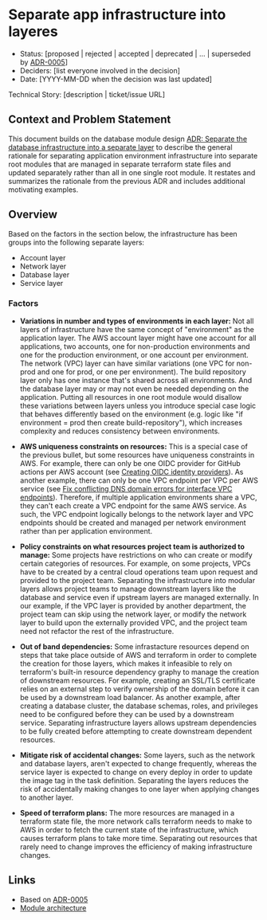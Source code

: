 # Separate app infrastructure into layeres

* Status: [proposed | rejected | accepted | deprecated | … | superseded by [ADR-0005](0005-example.md)] <!-- optional -->
* Deciders: [list everyone involved in the decision] <!-- optional -->
* Date: [YYYY-MM-DD when the decision was last updated] <!-- optional -->

Technical Story: [description | ticket/issue URL] <!-- optional -->

## Context and Problem Statement

This document builds on the database module design [ADR: Separate the database infrastructure into a separate layer](./0005-separate-database-infrastructure-into-separate-layer.md) to describe the general rationale for separating application environment infrastructure into separate root modules that are managed in separate terraform state files and updated separately rather than all in one single root module. It restates and summarizes the rationale from the previous ADR and includes additional motivating examples.

## Overview

Based on the factors in the section below, the infrastructure has been groups into the following separate layers:

* Account layer
* Network layer
* Database layer
* Service layer

### Factors

* **Variations in number and types of environments in each layer:** Not all layers of infrastructure have the same concept of "environment" as the application layer. The AWS account layer might have one account for all applications, two accounts, one for non-production environments and one for the production environment, or one account per environment. The network (VPC) layer can have similar variations (one VPC for non-prod and one for prod, or one per environment). The build repository layer only has one instance that's shared across all environments. And the database layer may or may not even be needed depending on the application. Putting all resources in one root module would disallow these variations between layers unless you introduce special case logic that behaves differently based on the environment (e.g. logic like "if environment = prod then create build-repository"), which increases complexity and reduces consistency between environments.

* **AWS uniqueness constraints on resources:** This is a special case of the previous bullet, but some resources have uniqueness constraints in AWS. For example, there can only be one OIDC provider for GitHub actions per AWS account (see [Creating OIDC identity providers](https://docs.aws.amazon.com/IAM/latest/UserGuide/id_roles_providers_create_oidc.html)). As another example, there can only be one VPC endpoint per VPC per AWS service (see [Fix conflicting DNS domain errors for interface VPC endpoints](https://repost.aws/knowledge-center/vpc-interface-endpoint-domain-conflict)). Therefore, if multiple application environments share a VPC, they can't each create a VPC endpoint for the same AWS service. As such, the VPC endpoint logically belongs to the network layer and VPC endpoints should be created and managed per network environment rather than per application environment.

* **Policy constraints on what resources project team is authorized to manage:** Some projects have restrictions on who can create or modify certain categories of resources. For example, on some projects, VPCs have to be created by a central cloud operations team upon request and provided to the project team. Separating the infrastructure into modular layers allows project teams to manage downstream layers like the database and service even if upstream layers are managed externally. In our example, if the VPC layer is provided by another department, the project team can skip using the network layer, or modify the network layer to build upon the externally provided VPC, and the project team need not refactor the rest of the infrastructure.

* **Out of band dependencies:** Some infrastacture resources depend on steps that take place outside of AWS and terraform in order to complete the creation for those layers, which makes it infeasible to rely on terraform's built-in resource dependency graphy to manage the creation of downstream resources. For example, creating an SSL/TLS certificate relies on an external step to verify ownership of the domain before it can be used by a downstream load balancer. As another example, after creating a database cluster, the database schemas, roles, and privileges need to be configured before they can be used by a downstream service. Separating infrastructure layers allows upstream dependencies to be fully created before attempting to create downstream dependent resources.

* **Mitigate risk of accidental changes:** Some layers, such as the network and database layers, aren't expected to change frequently, whereas the service layer is expected to change on every deploy in order to update the image tag in the task definition. Separating the layers reduces the risk of accidentally making changes to one layer when applying changes to another layer.

* **Speed of terraform plans:** The more resources are managed in a terraform state file, the more network calls terraform needs to make to AWS in order to fetch the current state of the infrastructure, which causes terraform plans to take more time. Separating out resources that rarely need to change improves the efficiency of making infrastructure changes.

## Links

* Based on [ADR-0005](./0005-separate-database-infrastructure-into-separate-layer.md)
* [Module architecture](/docs/infra/module-architecture.md)
